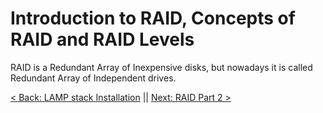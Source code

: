 # Introduction to RAID, Concepts of RAID and RAID Levels

RAID is a Redundant Array of Inexpensive disks, but nowadays it is called Redundant Array of Independent drives.



[< Back: LAMP stack Installation](https://github.com/sxcdennis/Linux-Guides/blob/master/LAMP%20stack%20Installation.md "LAMP stack Installation") || [Next: RAID Part 2 >](https://github.com/sxcdennis/Linux-Guides/blob/master/Raid%20Part2.md "RAID Part 2")
